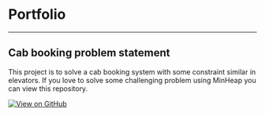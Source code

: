 # Portfolio
---
## Cab booking problem statement
This project is to solve a cab booking system with some constraint similar in elevators. If you love to solve some challenging problem using MinHeap you can view this repository.

[![View on GitHub](https://img.shields.io/badge/GitHub-View_on_GitHub-blue?logo=GitHub)](https://github.com/RajTechcafe/MyCabSystem)


